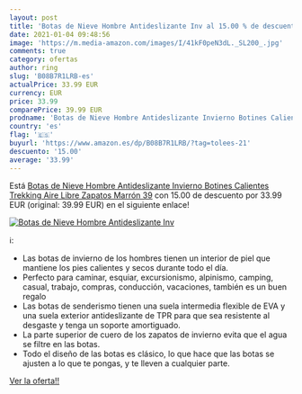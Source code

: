 ```yaml
---
layout: post
title: 'Botas de Nieve Hombre Antideslizante Inv al 15.00 % de descuento'
date: 2021-01-04 09:48:56
image: 'https://m.media-amazon.com/images/I/41kF0peN3dL._SL200_.jpg'
comments: true
category: ofertas
author: ring
slug: 'B08B7R1LRB-es'
actualPrice: 33.99 EUR
currency: EUR
price: 33.99
comparePrice: 39.99 EUR
prodname: 'Botas de Nieve Hombre Antideslizante Invierno Botines Calientes Trekking Aire Libre Zapatos Marrón 39'
country: 'es'
flag: '🇪🇸'
buyurl: 'https://www.amazon.es/dp/B08B7R1LRB/?tag=tolees-21'
descuento: '15.00'
average: '33.99'
---
```


Está [Botas de Nieve Hombre Antideslizante Invierno Botines Calientes Trekking Aire Libre Zapatos Marrón 39](https://www.amazon.es/dp/B08B7R1LRB/?tag=tolees-21) con 15.00 de descuento por 33.99 EUR (original: 39.99 EUR) en el siguiente enlace!

[![Botas de Nieve Hombre Antideslizante Inv](https://m.media-amazon.com/images/I/41kF0peN3dL._SL200_.jpg)](https://www.amazon.es/dp/B08B7R1LRB/?tag=tolees-21)

ℹ️:

- Las botas de invierno de los hombres tienen un interior de piel que mantiene los pies calientes y secos durante todo el día.
- Perfecto para caminar, esquiar, excursionismo, alpinismo, camping, casual, trabajo, compras, conducción, vacaciones, también es un buen regalo
- Las botas de senderismo tienen una suela intermedia flexible de EVA y una suela exterior antideslizante de TPR para que sea resistente al desgaste y tenga un soporte amortiguado.
- La parte superior de cuero de los zapatos de invierno evita que el agua se filtre en las botas.
- Todo el diseño de las botas es clásico, lo que hace que las botas se ajusten a lo que te pongas, y te lleven a cualquier parte.

[Ver la oferta!!](https://www.amazon.es/dp/B08B7R1LRB/?tag=tolees-21)
